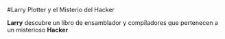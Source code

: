 #Larry Plotter y el Misterio del Hacker

**Larry** descubre un libro de ensamblador y compiladores que pertenecen a un 
misterioso **Hacker**